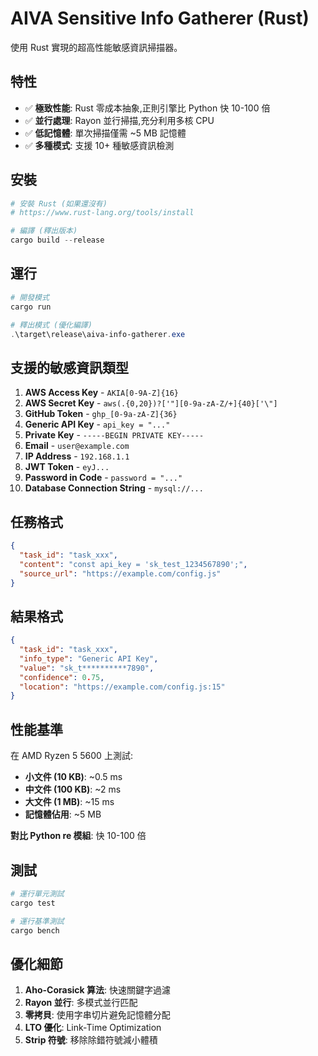 # AIVA Sensitive Info Gatherer (Rust)

使用 Rust 實現的超高性能敏感資訊掃描器。

## 特性

- ✅ **極致性能**: Rust 零成本抽象,正則引擎比 Python 快 10-100 倍
- ✅ **並行處理**: Rayon 並行掃描,充分利用多核 CPU
- ✅ **低記憶體**: 單次掃描僅需 ~5 MB 記憶體
- ✅ **多種模式**: 支援 10+ 種敏感資訊檢測

## 安裝

```powershell
# 安裝 Rust (如果還沒有)
# https://www.rust-lang.org/tools/install

# 編譯 (釋出版本)
cargo build --release
```

## 運行

```powershell
# 開發模式
cargo run

# 釋出模式 (優化編譯)
.\target\release\aiva-info-gatherer.exe
```

## 支援的敏感資訊類型

1. **AWS Access Key** - `AKIA[0-9A-Z]{16}`
2. **AWS Secret Key** - `aws(.{0,20})?['"][0-9a-zA-Z/+]{40}['\"]`
3. **GitHub Token** - `ghp_[0-9a-zA-Z]{36}`
4. **Generic API Key** - `api_key = "..."`
5. **Private Key** - `-----BEGIN PRIVATE KEY-----`
6. **Email** - `user@example.com`
7. **IP Address** - `192.168.1.1`
8. **JWT Token** - `eyJ...`
9. **Password in Code** - `password = "..."`
10. **Database Connection String** - `mysql://...`

## 任務格式

```json
{
  "task_id": "task_xxx",
  "content": "const api_key = 'sk_test_1234567890';",
  "source_url": "https://example.com/config.js"
}
```

## 結果格式

```json
{
  "task_id": "task_xxx",
  "info_type": "Generic API Key",
  "value": "sk_t**********7890",
  "confidence": 0.75,
  "location": "https://example.com/config.js:15"
}
```

## 性能基準

在 AMD Ryzen 5 5600 上測試:

- **小文件 (10 KB)**: ~0.5 ms
- **中文件 (100 KB)**: ~2 ms
- **大文件 (1 MB)**: ~15 ms
- **記憶體佔用**: ~5 MB

**對比 Python re 模組**: 快 10-100 倍

## 測試

```powershell
# 運行單元測試
cargo test

# 運行基準測試
cargo bench
```

## 優化細節

1. **Aho-Corasick 算法**: 快速關鍵字過濾
2. **Rayon 並行**: 多模式並行匹配
3. **零拷貝**: 使用字串切片避免記憶體分配
4. **LTO 優化**: Link-Time Optimization
5. **Strip 符號**: 移除除錯符號減小體積
